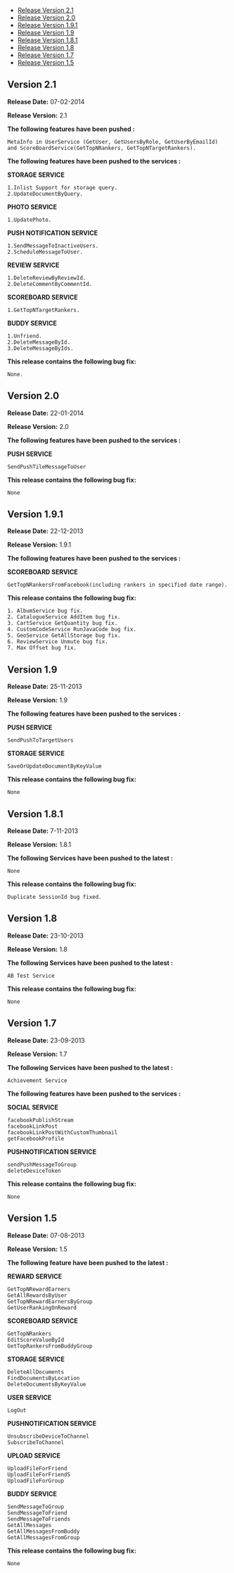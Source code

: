* [Release Version 2.1](https://github.com/shephertz/App42_WINDOWS_SDK/blob/master/Change%20Log.md#version-21)
* [Release Version 2.0](https://github.com/shephertz/App42_WINDOWS_SDK/blob/master/Change%20Log.md#version-20)
* [Release Version 1.9.1](https://github.com/shephertz/App42_WINDOWS_SDK/blob/master/Change%20Log.md#version-191)
* [Release Version 1.9](https://github.com/shephertz/App42_WINDOWS_SDK/blob/master/Change%20Log.md#version-19)
* [Release Version 1.8.1](https://github.com/shephertz/App42_WINDOWS_SDK/blob/master/Change%20Log.md#version-181)
* [Release Version 1.8](https://github.com/shephertz/App42_WINDOWS_SDK/blob/master/Change%20Log.md#version-18)
* [Release Version 1.7](https://github.com/shephertz/App42_WINDOWS_SDK/blob/master/Change%20Log.md#version-17)
* [Release Version 1.5](https://github.com/shephertz/App42_WINDOWS_SDK/blob/master/Change%20Log.md#version-15)

## Version 2.1

**Release Date:** 07-02-2014

**Release Version:** 2.1

**The following features have been pushed  :**

```
MetaInfo in UserService (GetUser, GetUsersByRole, GetUserByEmailId) and ScoreBoardService(GetTopNRankers, GetTopNTargetRankers).
```

**The following features have been pushed to the services :**

**STORAGE SERVICE**
```
1.Inlist Support for storage query.
2.UpdateDocumentByQuery.
```

**PHOTO SERVICE**
```
1.UpdatePhoto.
```

**PUSH NOTIFICATION SERVICE**
```
1.SendMessageToInactiveUsers.
2.ScheduleMessageToUser.
```

**REVIEW SERVICE**
```
1.DeleteReviewByReviewId.
2.DeleteCommentByCommentId.
```

**SCOREBOARD SERVICE**
```
1.GetTopNTargetRankers.
```

**BUDDY SERVICE**
```
1.Unfriend.
2.DeleteMessageById.
3.DeleteMessageByIds.
```

**This release contains the following bug fix:**

```
None.
```

## Version 2.0

**Release Date:** 22-01-2014

**Release Version:** 2.0

**The following features have been pushed to the services :**

**PUSH SERVICE**

```
SendPushTileMessageToUser
```

**This release contains the following bug fix:**

```
None
```

## Version 1.9.1

**Release Date:** 22-12-2013

**Release Version:** 1.9.1

**The following features have been pushed to the services :**

**SCOREBOARD SERVICE**

```
GetTopNRankersFromFacebook(including rankers in specified date range).
```

**This release contains the following bug fix:**

```
1. AlbumService bug fix.
2. CatalogueService AddItem bug fix.
3. CartService GetQuantity bug fix.
4. CustomCodeService RunJavaCode bug fix.
5. GeoService GetAllStorage bug fix.
6. ReviewService Unmute bug fix.
7. Max Offset bug fix.
```


## Version 1.9

**Release Date:** 25-11-2013

**Release Version:** 1.9

**The following features have been pushed to the services :**

**PUSH SERVICE**

```
SendPushToTargetUsers
```

**STORAGE SERVICE**

```
SaveOrUpdateDocumentByKeyValue
```

**This release contains the following bug fix:**

```
None
```

## Version 1.8.1

**Release Date:** 7-11-2013

**Release Version:** 1.8.1

**The following Services have been pushed to the latest :**

```
None
```

**This release contains the following bug fix:**

```
Duplicate SessionId bug fixed. 
```


## Version 1.8

**Release Date:** 23-10-2013

**Release Version:** 1.8

**The following Services have been pushed to the latest :**

```
AB Test Service
```

**This release contains the following bug fix:**

```
None
```

## Version 1.7

**Release Date:** 23-09-2013

**Release Version:** 1.7

**The following Services have been pushed to the latest :**

```
Achievement Service
```

**The following features have been pushed to the services :**

**SOCIAL SERVICE**

```
facebookPublishStream
facebookLinkPost
facebookLinkPostWithCustomThumbnail
getFacebookProfile
```

**PUSHNOTIFICATION SERVICE**

```
sendPushMessageToGroup
deleteDeviceToken
```


**This release contains the following bug fix:**

```
None
```

## Version 1.5

**Release Date:** 07-08-2013

**Release Version:** 1.5

**The following feature have been pushed to the latest :**




**REWARD SERVICE**

```
GetTopNRewardEarners
GetAllRewardsByUser
GetTopNRewardEarnersByGroup
GetUserRankingOnReward
```

**SCOREBOARD SERVICE**

```
GetTopNRankers
EditScoreValueById
GetTopRankersFromBuddyGroup
```

**STORAGE SERVICE**

```
DeleteAllDocuments
FindDocumentsByLocation
DeleteDocumentsByKeyValue
```

**USER SERVICE**

```
LogOut
```

**PUSHNOTIFICATION SERVICE**

```
UnsubscribeDeviceToChannel
SubscribeToChannel
```

**UPLOAD SERVICE**

```
UploadFileForFriend
UploadFileForFriendS
UploadFileForGroup
```

**BUDDY SERVICE**

```
SendMessageToGroup
SendMessageToFriend
SendMessageToFriends
GetAllMessages
GetAllMessagesFromBuddy
GetAllMessagesFromGroup
```


**This release contains the following bug fix:**

```
None
```
